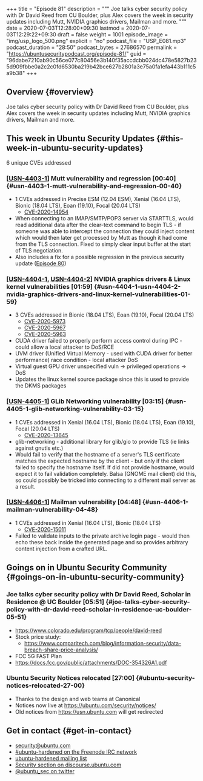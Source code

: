 +++
title = "Episode 81"
description = """
  Joe talks cyber security policy with Dr David Reed from CU Boulder, plus
  Alex covers the week in security updates including Mutt, NVIDIA graphics
  drivers, Mailman and more.
  """
date = 2020-07-03T12:28:00+09:30
lastmod = 2020-07-03T12:29:22+09:30
draft = false
weight = 1001
episode_image = "img/usp_logo_500.png"
explicit = "no"
podcast_file = "USP_E081.mp3"
podcast_duration = "28:50"
podcast_bytes = 27686570
permalink = "https://ubuntusecuritypodcast.org/episode-81/"
guid = "96dabe7210ab90c56ce077c80456e3b140f35accdcbb024dc478e5827b235d909fbbe0a2c2c0fd6530ba219b42bce627b2801a3e75a0fa1efa443b111c5a9b38"
+++

## Overview {#overview}

Joe talks cyber security policy with Dr David Reed from CU Boulder, plus
Alex covers the week in security updates including Mutt, NVIDIA graphics
drivers, Mailman and more.


## This week in Ubuntu Security Updates {#this-week-in-ubuntu-security-updates}

6 unique CVEs addressed


### [[USN-4403-1](https://usn.ubuntu.com/4403-1/)] Mutt vulnerability and regression [00:40] {#usn-4403-1-mutt-vulnerability-and-regression-00-40}

-   1 CVEs addressed in Precise ESM (12.04 ESM), Xenial (16.04 LTS), Bionic (18.04 LTS), Eoan (19.10), Focal (20.04 LTS)
    -   [CVE-2020-14954](https://people.canonical.com/~ubuntu-security/cve/CVE-2020-14954) <!-- medium -->
-   When connecting to an IMAP/SMTP/POP3 server via STARTTLS, would read
    additional data after the clear-text command to begin TLS - if someone
    was able to intercept the connection they could inject content which
    would then later get processed by Mutt as though it had come from the TLS
    connection. Fixed to simply clear input buffer at the start of TLS
    negotiation.
-   Also includes a fix for a possible regression in the previous security
    update ([Episode 80](https://ubuntusecuritypodcast.org/episode-80/))


### [[USN-4404-1](https://usn.ubuntu.com/4404-1/), [USN-4404-2](https://usn.ubuntu.com/4404-2/)] NVIDIA graphics drivers & Linux kernel vulnerabilities [01:59] {#usn-4404-1-usn-4404-2-nvidia-graphics-drivers-and-linux-kernel-vulnerabilities-01-59}

-   3 CVEs addressed in Bionic (18.04 LTS), Eoan (19.10), Focal (20.04 LTS)
    -   [CVE-2020-5973](https://people.canonical.com/~ubuntu-security/cve/CVE-2020-5973) <!-- medium -->
    -   [CVE-2020-5967](https://people.canonical.com/~ubuntu-security/cve/CVE-2020-5967) <!-- medium -->
    -   [CVE-2020-5963](https://people.canonical.com/~ubuntu-security/cve/CVE-2020-5963) <!-- medium -->
-   CUDA driver failed to properly perform access control during IPC - could
    allow a local attacker to DoS/RCE
-   UVM driver (Unified Virtual Memory - used with CUDA driver for better
    performance) race condition - local attacker DoS
-   Virtual guest GPU driver unspecified vuln -> privileged operations -> DoS
-   Updates the linux kernel source package since this is used to provide the
    DKMS packages


### [[USN-4405-1](https://usn.ubuntu.com/4405-1/)] GLib Networking vulnerability [03:15] {#usn-4405-1-glib-networking-vulnerability-03-15}

-   1 CVEs addressed in Xenial (16.04 LTS), Bionic (18.04 LTS), Eoan (19.10), Focal (20.04 LTS)
    -   [CVE-2020-13645](https://people.canonical.com/~ubuntu-security/cve/CVE-2020-13645) <!-- medium -->
-   glib-networking - additional library for glib/gio to provide TLS (ie
    links against gnutls etc.)
-   Would fail to verify that the hostname of a server's TLS certificate
    matches the expected hostname by the client - but only if the client
    failed to specify the hostname itself. If did not provide hostname, would
    expect it to fail validation completely. Balsa (GNOME mail client) did
    this, so could possibly be tricked into connecting to a different mail
    server as a result.


### [[USN-4406-1](https://usn.ubuntu.com/4406-1/)] Mailman vulnerability [04:48] {#usn-4406-1-mailman-vulnerability-04-48}

-   1 CVEs addressed in Xenial (16.04 LTS), Bionic (18.04 LTS)
    -   [CVE-2020-15011](https://people.canonical.com/~ubuntu-security/cve/CVE-2020-15011) <!-- medium -->
-   Failed to validate inputs to the private archive login page - would then
    echo these back inside the generated page and so provides arbitrary
    content injection from a crafted URL.


## Goings on in Ubuntu Security Community {#goings-on-in-ubuntu-security-community}


### Joe talks cyber security policy with Dr David Reed, Scholar in Residence @ UC Boulder [05:51] {#joe-talks-cyber-security-policy-with-dr-david-reed-scholar-in-residence-uc-boulder-05-51}

-   <https://www.colorado.edu/program/tcp/people/david-reed>
-   Stock price study:
    -   <https://www.comparitech.com/blog/information-security/data-breach-share-price-analysis/>
-   FCC 5G FAST Plan
-   <https://docs.fcc.gov/public/attachments/DOC-354326A1.pdf>


### Ubuntu Security Notices relocated [27:00] {#ubuntu-security-notices-relocated-27-00}

-   Thanks to the design and web teams at Canonical
-   Notices now live at <https://ubuntu.com/security/notices/>
-   Old notices from <https://usn.ubuntu.com> will get redirected


## Get in contact {#get-in-contact}

-   [security@ubuntu.com](mailto:security@ubuntu.com)
-   [#ubuntu-hardened on the Freenode IRC network](http://webchat.freenode.net/#ubuntu-hardened)
-   [ubuntu-hardened mailing list](https://lists.ubuntu.com/mailman/listinfo/ubuntu-hardened)
-   [Security section on discourse.ubuntu.com](https://discourse.ubuntu.com/c/security)
-   [@ubuntu\_sec on twitter](https://twitter.com/ubuntu%5Fsec)
